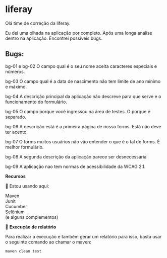 # liferay

Olá time de correção da liferay.

Eu dei uma olhada na aplicação por completo. Após uma longa análise dentro na aplicação. Encontrei possíveis bugs.

## Bugs:

bg-01 e bg-02 O campo qual é o seu nome aceita caracteres especiais e números.

bg-03 O campo qual é a data de nascimento não tem limite de ano mínimo e máximo.

bg-04 A descrição principal da aplicação não descreve para que serve e o funcionamento do formulário.

bg-05 O campo porque você ingressou na área de testes. O porque é separado.

bg-06 A descrição está é a primeira página de nosso forms. Está não deve ter acento.

bg-07 O forms muitos usuários não vão entender o que é o tal do forms. É melhor formulário.

bg-08 A segunda descrição da aplicação parece ser desnecessária

bg-09 A aplicação nao tem normas de acessibilidade da WCAG 2.1.

**Recursos**

🎯 Estou usando aqui:

Maven <br>
Junit <br>
Cucumber <br>
Selênium <br>
(e alguns complementos) <br>

📝 **Execução de relatório**

Para realizar a execução e também gerar um relatório para isso, basta usar o seguinte comando ao chamar o maven:

```
maven clean test
```
